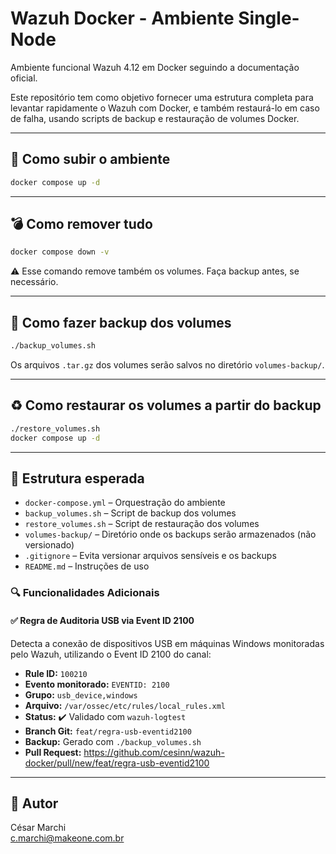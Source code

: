 # Wazuh Docker - Ambiente Single-Node

Ambiente funcional Wazuh 4.12 em Docker seguindo a documentação oficial.

Este repositório tem como objetivo fornecer uma estrutura completa para levantar rapidamente o Wazuh com Docker, e também restaurá-lo em caso de falha, usando scripts de backup e restauração de volumes Docker.

---

## 🚀 Como subir o ambiente

```bash
docker compose up -d
```

---

## 💣 Como remover tudo

```bash
docker compose down -v
```

⚠️ Esse comando remove também os volumes. Faça backup antes, se necessário.

---

## 💾 Como fazer backup dos volumes

```bash
./backup_volumes.sh
```

Os arquivos `.tar.gz` dos volumes serão salvos no diretório `volumes-backup/`.

---

## ♻️ Como restaurar os volumes a partir do backup

```bash
./restore_volumes.sh
docker compose up -d
```

---

## 📂 Estrutura esperada

- `docker-compose.yml` – Orquestração do ambiente
- `backup_volumes.sh` – Script de backup dos volumes
- `restore_volumes.sh` – Script de restauração dos volumes
- `volumes-backup/` – Diretório onde os backups serão armazenados (não versionado)
- `.gitignore` – Evita versionar arquivos sensíveis e os backups
- `README.md` – Instruções de uso

### 🔍 Funcionalidades Adicionais


#### ✅ Regra de Auditoria USB via Event ID 2100

Detecta a conexão de dispositivos USB em máquinas Windows monitoradas pelo Wazuh, utilizando o Event ID 2100 do canal:


- **Rule ID:** `100210`
- **Evento monitorado:** `EVENTID: 2100`
- **Grupo:** `usb_device,windows`
- **Arquivo:** `/var/ossec/etc/rules/local_rules.xml`
- **Status:** ✔️ Validado com `wazuh-logtest`
- **Branch Git:** `feat/regra-usb-eventid2100`
- **Backup:** Gerado com `./backup_volumes.sh`
- **Pull Request:** https://github.com/cesinn/wazuh-docker/pull/new/feat/regra-usb-eventid2100


---

## 🧠 Autor

César Marchi  
c.marchi@makeone.com.br
